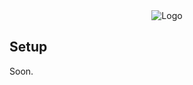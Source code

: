 <div align="center">
  <img src="https://i.imgur.com/lCYaVxX.png" alt="Logo" />
</div>

## Setup

Soon.

